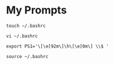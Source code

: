 # My Prompts

```text
touch ~/.bashrc
```

```text
vi ~/.bashrc
```

```text
export PS1='\[\e[92m\]\h\[\e[0m\] \\$ '
```

```text
source ~/.bashrc
```
